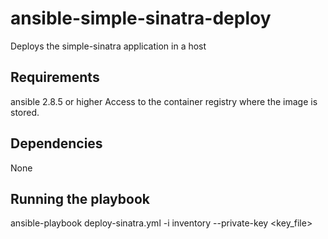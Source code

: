 ansible-simple-sinatra-deploy
=============================

Deploys the simple-sinatra application in a host

Requirements
-------------

ansible 2.8.5 or higher
Access to the container registry where the image is stored.

Dependencies
------------
None

Running the playbook
---------------------

ansible-playbook deploy-sinatra.yml -i inventory --private-key <key_file>





